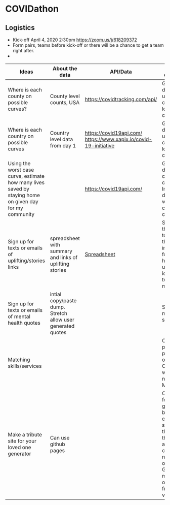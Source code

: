 # COVIDathon

## Logistics

- Kick-off April 4, 2020 2:30pm https://zoom.us/j/618209372
- Form pairs, teams before kick-off or there will be a chance to get a team right after.
- 

| Ideas                                                                                                   | About the data                                              | API/Data                                                                                       | Tech estimate                                                                                                                                       | Originator                                                                             |
|---------------------------------------------------------------------------------------------------------|-------------------------------------------------------------|------------------------------------------------------------------------------------------------|-----------------------------------------------------------------------------------------------------------------------------------------------------|----------------------------------------------------------------------------------------|
| Where is each county on possible curves?                                                                | County level counts, USA                                    | https://covidtracking.com/api/                                                                 | Get api data and use high charts, lots of css.                                                                                                      | https://helpwithcovid.com/projects/283-the-covid-tracking-project                      |
| Where is each country on possible curves                                                                | Country level data from day 1                               | https://covid19api.com/  https://www.xapix.io/covid-19-initiative                              | Get api data and use high charts, lots of css.                                                                                                      | https://helpwithcovid.com/projects/283-the-covid-tracking-project                      |
| Using the worst case curve, estimate how many lives saved by staying home on given day for my community |                                                             | https://covid19api.com/                                                                        | Get api data, little css, just compare. Include data for worst case curve                                                                           | https://helpwithcovid.com/projects/157-andrea-udani                                    |
| Sign up for texts or emails of uplifting/stories links                                                  | spreadsheet with summary and links of uplifting stories     | [Spreadsheet](https://docs.google.com/spreadsheets/d/19KBkEZ5XG1DJwgptBjWKfA7NnuBUyFlRpasp1R-wveA/edit#gid=0) | Scrape the sheet to save the links in a btter format, hash the url as an id, use twilio as mvp                                                      | https://helpwithcovid.com/projects/271-stories-of-human-goodness-solidarity-resilience |
| Sign up for texts or emails of mental health quotes                                                     | intial copy/paste dump. Stretch allow user generated quotes |                                                                                                | Same, minus the scraping                                                                                                                            | Leslie Pajuelo                                                                         |
| Matching skills/services                                                                                |                                                             |                                                                                                | Create profile, 1 page use oauth. Can be website not app as MVP                                                                                     | https://helpwithcovid.com/projects/307-matching-and-swiping-services                   |
| Make a tribute site for your loved one generator                                                        | Can use github pages                                        |                                                                                                | Create a form to get the base data, create a script that'll use the github api to crate a new org/repo. Generate markdown or html from field values | Leslie Pajuelo                                                                         |
